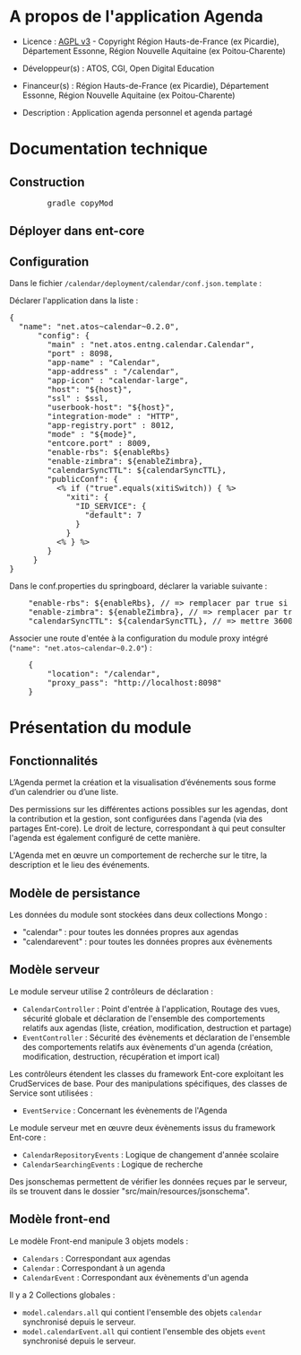 # A propos de l'application Agenda

* Licence : [AGPL v3](http://www.gnu.org/licenses/agpl.txt) - Copyright Région Hauts-de-France (ex Picardie), Département Essonne, Région Nouvelle Aquitaine (ex Poitou-Charente)
* Développeur(s) : ATOS, CGI, Open Digital Education
* Financeur(s) : Région Hauts-de-France (ex Picardie), Département Essonne, Région Nouvelle Aquitaine (ex Poitou-Charente)

* Description : Application agenda personnel et agenda partagé

# Documentation technique

## Construction

<pre>
		gradle copyMod
</pre>

## Déployer dans ent-core


## Configuration

Dans le fichier `/calendar/deployment/calendar/conf.json.template` :


Déclarer l'application dans la liste :
<pre>
{
  "name": "net.atos~calendar~0.2.0",
      "config": {
        "main" : "net.atos.entng.calendar.Calendar",
        "port" : 8098,
        "app-name" : "Calendar",
        "app-address" : "/calendar",
        "app-icon" : "calendar-large",
        "host": "${host}",
        "ssl" : $ssl,
        "userbook-host": "${host}",
        "integration-mode" : "HTTP",
        "app-registry.port" : 8012,
        "mode" : "${mode}",
        "entcore.port" : 8009,
        "enable-rbs": ${enableRbs}
        "enable-zimbra": ${enableZimbra},
        "calendarSyncTTL": ${calendarSyncTTL},
        "publicConf": {
          <% if ("true".equals(xitiSwitch)) { %>
            "xiti": {
              "ID_SERVICE": {
                "default": 7
              }
            }
          <% } %>
        }
     }
}
</pre>

Dans le conf.properties du springboard, déclarer la variable suivante :
<pre>
    "enable-rbs": ${enableRbs}, // => remplacer par true si accès à RBS
    "enable-zimbra": ${enableZimbra}, // => remplacer par true si utilisation de Zimbra
    "calendarSyncTTL": ${calendarSyncTTL}, // => mettre 3600 (valeur par défaut)
</pre>

Associer une route d'entée à la configuration du module proxy intégré (`"name": "net.atos~calendar~0.2.0"`) :
<pre>
	{
		"location": "/calendar",
		"proxy_pass": "http://localhost:8098"
	}
</pre>

# Présentation du module

## Fonctionnalités

L’Agenda permet la création et la visualisation d’événements sous forme d’un calendrier ou d’une liste.

Des permissions sur les différentes actions possibles sur les agendas, dont la contribution et la gestion, sont configurées dans l'agenda (via des partages Ent-core).
Le droit de lecture, correspondant à qui peut consulter l'agenda est également configuré de cette manière.

L'Agenda met en œuvre un comportement de recherche sur le titre, la description et le lieu des événements.

## Modèle de persistance

Les données du module sont stockées dans deux collections Mongo :
 - "calendar" : pour toutes les données propres aux agendas
 - "calendarevent" : pour toutes les données propres aux évènements

## Modèle serveur

Le module serveur utilise 2 contrôleurs de déclaration :

* `CalendarController` : Point d'entrée à l'application, Routage des vues, sécurité globale et déclaration de l'ensemble des comportements relatifs aux agendas (liste, création, modification, destruction et partage)
* `EventController` : Sécurité des évènements et déclaration de l'ensemble des comportements relatifs aux évènements d'un agenda (création, modification, destruction, récupération et import ical)

Les contrôleurs étendent les classes du framework Ent-core exploitant les CrudServices de base. Pour des manipulations spécifiques, des classes de Service sont utilisées :

* `EventService` : Concernant les évènements de l'Agenda

Le module serveur met en œuvre deux évènements issus du framework Ent-core :

* `CalendarRepositoryEvents` : Logique de changement d'année scolaire
* `CalendarSearchingEvents` : Logique de recherche

Des jsonschemas permettent de vérifier les données reçues par le serveur, ils se trouvent dans le dossier "src/main/resources/jsonschema".

## Modèle front-end

Le modèle Front-end manipule 3 objets models :

* `Calendars` : Correspondant aux agendas
* `Calendar` : Correspondant à un agenda
* `CalendarEvent` : Correspondant aux évènements d'un agenda

Il y a 2 Collections globales :

* `model.calendars.all` qui contient l'ensemble des objets `calendar` synchronisé depuis le serveur.
* `model.calendarEvent.all` qui contient l'ensemble des objets `event` synchronisé depuis le serveur.
